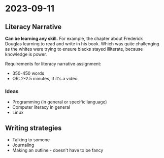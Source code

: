 # 2023-09-11

## Literacy Narrative

**Can be learning any skill.** For example, the chapter about Frederick Douglas learning to read and write in his book. Which was quite challenging as the whites were trying to ensure blacks stayed illiterate, because knowledge is power.

Requirements for literacy narrative assignment:

- 350-450 words
- OR: 2-2.5 minutes, if it's a video

### Ideas

- Programming (in general or specific language)
- Computer literacy in general
- Linux

## Writing strategies

- Talking to somone
- Journaling
- Making an outline - doesn't have to be fancy

